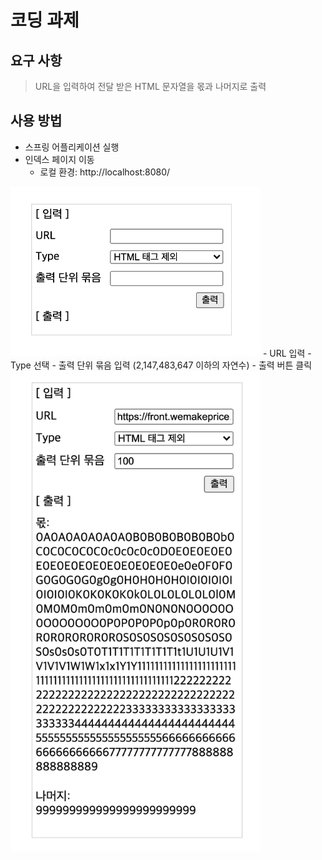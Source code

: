 # 코딩 과제

## 요구 사항
> URL을 입력하여 전달 받은 HTML 문자열을 몫과 나머지로 출력

## 사용 방법
- 스프링 어플리케이션 실행
- 인덱스 페이지 이동
  - 로컬 환경: http://localhost:8080/
<img src="img/view.png" width="400">
- URL 입력
- Type 선택
- 출력 단위 묶음 입력 (2,147,483,647 이하의 자연수)
- 출력 버튼 클릭
<img src="img/view2.png" width="400">